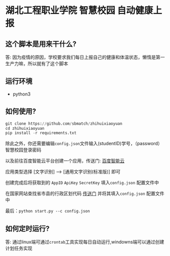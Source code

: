 # 湖北工程职业学院 智慧校园 自动健康上报

## 这个脚本是用来干什么?
  答: 因为疫情的原因，学校要求我们每日上报自己的健康和体温状态，懒惰是第一生产力嘛，所以就有了这个脚本
## 运行环境
 - python3
## 如何使用?
 
 ``` python
 git clone https://github.com/sbmatch/zhihuixiaoyuan
 cd zhihuixiaoyuan
 pip install -r requirements.txt
 ```

除此之外，你还需要编辑`config.json`文件输入(studentID)学号，（password）智慧校园登录密码

以及前往百度智能云平台创建一个应用，传送门: [百度智能云](https://console.bce.baidu.com/ai/#/ai/speech/app/create)

应用类型选择 [文字识别] --> [通用文字识别(标准版)] 即可

创建完成后将获取到的 `AppID`  `ApiKey` `SecretKey` 填入`config.json` 配置文件中

在国家网站查找省市县的行政区划代码 [传送门](http://xzqh.mca.gov.cn/defaultQuery?shengji=%BA%FE%B1%B1%CA%A1%A3%A8%B6%F5%A3%A9&diji=-1&xianji=-1) 
并将其填入`config.json` 配置文件中

最后：`python start.py --c config.json`

## 如何定时运行?
 答: 通过linux端可通过`crontab`工具实现每日自动运行,windowns端可以通过创建计划任务实现
